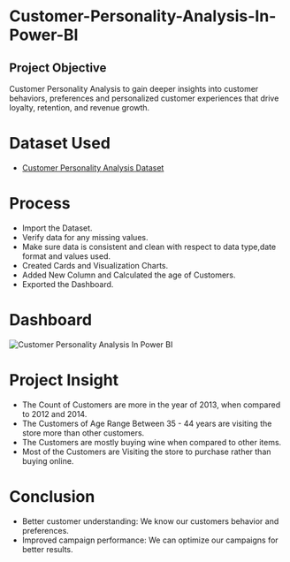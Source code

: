 # Customer-Personality-Analysis-In-Power-BI
## Project Objective
Customer Personality Analysis to gain deeper insights into customer behaviors, preferences and personalized customer experiences that drive loyalty, retention, and revenue growth.
# Dataset Used
- <a href="https://github.com/Poojitha2509/Customer-Personality-Analysis-In-Power-BI/blob/main/Marketing%20Campaign%20Dataset.xlsx">Customer Personality Analysis Dataset</a>
# Process
- Import the Dataset.
- Verify data for any missing values.
- Make sure data is consistent and clean with respect to data type,date format and values used.
- Created Cards and Visualization Charts.
- Added New Column and Calculated the age of Customers.
- Exported the Dashboard.
# Dashboard
![Customer Personality Analysis In Power BI](https://github.com/user-attachments/assets/9f8debc2-e40d-4342-9da9-18d4455c5cec)
# Project Insight
- The Count of Customers are more in the year of 2013, when compared to 2012 and 2014.
- The Customers of Age Range Between 35 - 44 years are visiting the store more than other customers.
- The Customers are mostly buying wine when compared to other items.
- Most of the Customers are Visiting the store to purchase rather than buying online.
# Conclusion
- Better customer understanding: We know our customers behavior and preferences.
- Improved campaign performance: We can optimize our campaigns for better results.
